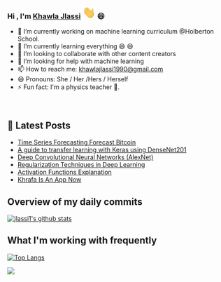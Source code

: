 <h3> Hi , I'm <a href="https://www.linkedin.com/in/khawla-jlassi-11941019a/" target="_blank"> Khawla Jlassi</a> <img src="https://raw.githubusercontent.com/ABSphreak/ABSphreak/master/gifs/Hi.gif" width="30px"> 😄 </h3>

 

- 🔭 I’m currently working on machine learning curriculum @Holberton School.
- 🌱 I’m currently learning everything 😄 😄
- 👯  I’m looking to collaborate with other content creators 
- 🤔 I’m looking for help with machine learning
- 📫 How to reach me: khawlajlassi1990@gmail.com
- 😄 Pronouns: She / Her /Hers / Herself
- ⚡ Fun fact:  I'm a physics teacher :pencil:.
<br />

## 📕 Latest Posts

<!-- BLOG-POST-LIST:START -->

- [Time Series Forecasting Forecast Bitcoin](https://khawlajlassi1990.medium.com/time-series-forecasting-forecast-bitcoin-2c8894a5e44f)
- [A guide to transfer learning with Keras using DenseNet201](https://khawlajlassi1990.medium.com/a-guide-to-transfer-learning-with-keras-using-densenet201-48c617ceb2e2)
- [Deep Convolutional Neural Networks (AlexNet)](https://khawlajlassi1990.medium.com/deep-convolutional-neural-networks-alexnet-278595709aac)
- [Regularization Techniques in Deep Learning](https://khawlajlassi1990.medium.com/regularization-techniques-in-deep-learning-24b13aff1d3f)
- [Activation Functions Explanation](https://www.linkedin.com/pulse/activation-functions-explained-khawla-jlassi/)
- [Khrafa Is An App Now](https://www.linkedin.com/pulse/khrafa-app-now-khawla-jlassi/?trackingId=CpqpGsyYmS%2FgQLPvo%2FwvSg%3D%3D)
<!-- BLOG-POST-LIST:END -->




## Overview of my daily commits

[![jlassi1's github stats](https://github-readme-stats.vercel.app/api?username=jlassi1&show_icons=true)](https://github.com/jlassi1)

## What I'm working with frequently 

[![Top Langs](https://github-readme-stats.vercel.app/api/top-langs/?username=jlassi1&langs_count=12&hide=html&layout=compact)](https://github.com/jlassi1)




![](https://komarev.com/ghpvc/?username=jlassi1&color=brightgreen&style=plastic&label=Views)


